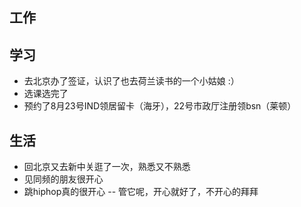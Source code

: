 ## 工作

## 学习
- 去北京办了签证，认识了也去荷兰读书的一个小姑娘 :）
- 选课选完了
- 预约了8月23号IND领居留卡（海牙），22号市政厅注册领bsn（莱顿）

## 生活
- 回北京又去新中关逛了一次，熟悉又不熟悉
- 见同频的朋友很开心
- 跳hiphop真的很开心 -- 管它呢，开心就好了，不开心的拜拜

